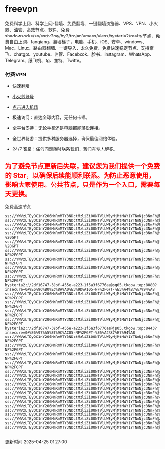 # freevpn

免费科学上网、科学上网-翻墙、免费翻墙、一键翻墙浏览器、VPS、VPN、小火煎、油管、高效节点、软件、免费shadowsocks/ss/ssr/v2ray/hy2/trojan/vmess/vless/hysteria2/reality节点，免费自由上网、fanqiang、翻墙梯子，电脑、手机、iOS、安卓、windows、Mac、Linux、路由器翻墙、一键导入、永久免费、免费快速稳定节点、支持奈飞、chatgpt、youtube、油管、Facebook、脸书、instagram、WhatsApp、Telegram、纸飞机、tg、推特、Twitte。

### 付费VPN
* [快速翻墙](https://uhuio.top/) 

* [小火煎账号](https://free-clash.top/) 

* [点击进入机场](https://uhuio.top/) 

* 极速访问：直达全球内容，无任何卡顿。

* 全平台支持：无论手机还是电脑都能轻松连接。

* 全世界畅游：提供多种服务器选择，确保最佳网络体验。

* 24/7 客服：任何问题随时联系我们，我们有专人解答。

## <font color="red">为了避免节点更新后失联，建议您为我们提供一个免费的 Star，以确保后续能顺利联系。为防止恶意使用，影响大家使用。公共节点，只是作为一个入口，需要每天更换。</font>

免费高速节点

```ss://YWVzLTEyOC1nY206MmRmMTY3NDctMzliZi00NTVlLWEyMjMtMWY1YTNmNjc3NmFh@hk01.jgrtoioceaw.help:50384#%E9%A6%99%E6%B8%AF01
ss://YWVzLTEyOC1nY206MmRmMTY3NDctMzliZi00NTVlLWEyMjMtMWY1YTNmNjc3NmFh@hk02.jigreliewolf.click:17889#%E9%A6%99%E6%B8%AF02
ss://YWVzLTEyOC1nY206MmRmMTY3NDctMzliZi00NTVlLWEyMjMtMWY1YTNmNjc3NmFh@hk03.jigreliewolf.click:10838#%E9%A6%99%E6%B8%AF03
ss://YWVzLTEyOC1nY206MmRmMTY3NDctMzliZi00NTVlLWEyMjMtMWY1YTNmNjc3NmFh@hk04.jgrtoioceaw.help:29956#%E9%A6%99%E6%B8%AF04
ss://YWVzLTEyOC1nY206MmRmMTY3NDctMzliZi00NTVlLWEyMjMtMWY1YTNmNjc3NmFh@hk05.ijgelrkasd.click:41284#%E9%A6%99%E6%B8%AF05
ss://YWVzLTEyOC1nY206MmRmMTY3NDctMzliZi00NTVlLWEyMjMtMWY1YTNmNjc3NmFh@tw01.jigreliewolf.click:30995#%E5%8F%B0%E6%B9%BE01%20-%20GPT
ss://YWVzLTEyOC1nY206MmRmMTY3NDctMzliZi00NTVlLWEyMjMtMWY1YTNmNjc3NmFh@tw02.ijgelrkasd.click:22610#%E5%8F%B0%E6%B9%BE02%20-%20GPT
ss://YWVzLTEyOC1nY206MmRmMTY3NDctMzliZi00NTVlLWEyMjMtMWY1YTNmNjc3NmFh@sg01.jgrtoioceaw.help:55559#%E6%96%B0%E5%8A%A0%E5%9D%A101%20-NF%2FGPT
ss://YWVzLTEyOC1nY206MmRmMTY3NDctMzliZi00NTVlLWEyMjMtMWY1YTNmNjc3NmFh@sg02.jigreliewolf.click:40574#%E6%96%B0%E5%8A%A0%E5%9D%A102%20-NF%2FGPT
ss://YWVzLTEyOC1nY206MmRmMTY3NDctMzliZi00NTVlLWEyMjMtMWY1YTNmNjc3NmFh@sg03.ijgelrkasd.click:23716#%E6%96%B0%E5%8A%A0%E5%9D%A103%20-NF%2FGPT
ss://YWVzLTEyOC1nY206MmRmMTY3NDctMzliZi00NTVlLWEyMjMtMWY1YTNmNjc3NmFh@sg04.jgrtoioceaw.help:17971#%E6%96%B0%E5%8A%A0%E5%9D%A104%20-NF%2FGPT
hysteria2://2df16747-39bf-455e-a223-1f5a3f6776aa@sg05.tkgow.top:8080?insecure=0#%E6%96%B0%E5%8A%A0%E5%9D%A105-NF%2FGPT-%E5%A4%87%E7%94%A8
ss://YWVzLTEyOC1nY206MmRmMTY3NDctMzliZi00NTVlLWEyMjMtMWY1YTNmNjc3NmFh@jp01.jgrtoioceaw.help:58645#%E6%97%A5%E6%9C%AC01%20-NF%2FGPT
ss://YWVzLTEyOC1nY206MmRmMTY3NDctMzliZi00NTVlLWEyMjMtMWY1YTNmNjc3NmFh@jp02.jgrtoioceaw.help:47462#%E6%97%A5%E6%9C%AC02%20-NF%2FGPT
ss://YWVzLTEyOC1nY206MmRmMTY3NDctMzliZi00NTVlLWEyMjMtMWY1YTNmNjc3NmFh@jp03.jigreliewolf.click:33414#%E6%97%A5%E6%9C%AC03%20-NF%2FGPT
ss://YWVzLTEyOC1nY206MmRmMTY3NDctMzliZi00NTVlLWEyMjMtMWY1YTNmNjc3NmFh@jp04.ijgelrkasd.click:58223#%E6%97%A5%E6%9C%AC04%20-NF%2FGPT
hysteria2://2df16747-39bf-455e-a223-1f5a3f6776aa@jp05.tkgow.top:8443?insecure=0#%E6%97%A5%E6%9C%AC05-NF%2FGPT-%E5%A4%87%E7%94%A8
ss://YWVzLTEyOC1nY206MmRmMTY3NDctMzliZi00NTVlLWEyMjMtMWY1YTNmNjc3NmFh@us01.jgrtoioceaw.help:48129#%E7%BE%8E%E5%9B%BD01%20-NF%2FGPT
ss://YWVzLTEyOC1nY206MmRmMTY3NDctMzliZi00NTVlLWEyMjMtMWY1YTNmNjc3NmFh@us02.jgrtoioceaw.help:44907#%E7%BE%8E%E5%9B%BD02%20-NF%2FGPT
ss://YWVzLTEyOC1nY206MmRmMTY3NDctMzliZi00NTVlLWEyMjMtMWY1YTNmNjc3NmFh@us03.jigreliewolf.click:43330#%E7%BE%8E%E5%9B%BD03%20-NF%2FGPT
ss://YWVzLTEyOC1nY206MmRmMTY3NDctMzliZi00NTVlLWEyMjMtMWY1YTNmNjc3NmFh@us04.ijgelrkasd.click:44130#%E7%BE%8E%E5%9B%BD04%20-NF%2FGPT
ss://YWVzLTEyOC1nY206MmRmMTY3NDctMzliZi00NTVlLWEyMjMtMWY1YTNmNjc3NmFh@gb01.jgrtoioceaw.help:27765#%E8%8B%B1%E5%9B%BD01
ss://YWVzLTEyOC1nY206MmRmMTY3NDctMzliZi00NTVlLWEyMjMtMWY1YTNmNjc3NmFh@gb02.jigreliewolf.click:52762#%E8%8B%B1%E5%9B%BD02
ss://YWVzLTEyOC1nY206MmRmMTY3NDctMzliZi00NTVlLWEyMjMtMWY1YTNmNjc3NmFh@de01.jgrtoioceaw.help:20635#%E5%BE%B7%E5%9B%BD01
ss://YWVzLTEyOC1nY206MmRmMTY3NDctMzliZi00NTVlLWEyMjMtMWY1YTNmNjc3NmFh@de02.jigreliewolf.click:52770#%E5%BE%B7%E5%9B%BD02
ss://YWVzLTEyOC1nY206MmRmMTY3NDctMzliZi00NTVlLWEyMjMtMWY1YTNmNjc3NmFh@fr01.ijgelrkasd.click:32568#%E6%B3%95%E5%9B%BD01
ss://YWVzLTEyOC1nY206MmRmMTY3NDctMzliZi00NTVlLWEyMjMtMWY1YTNmNjc3NmFh@fr02.jigreliewolf.click:45265#%E6%B3%95%E5%9B%BD02
ss://YWVzLTEyOC1nY206MmRmMTY3NDctMzliZi00NTVlLWEyMjMtMWY1YTNmNjc3NmFh@ca01.jigreliewolf.click:30461#%E5%8A%A0%E6%8B%BF%E5%A4%A701
ss://YWVzLTEyOC1nY206MmRmMTY3NDctMzliZi00NTVlLWEyMjMtMWY1YTNmNjc3NmFh@ca02.ijgelrkasd.click:24053#%E5%8A%A0%E6%8B%BF%E5%A4%A702
ss://YWVzLTEyOC1nY206MmRmMTY3NDctMzliZi00NTVlLWEyMjMtMWY1YTNmNjc3NmFh@my01.jigreliewolf.click:52408#%E9%A9%AC%E6%9D%A5%E8%A5%BF%E4%BA%9A01
ss://YWVzLTEyOC1nY206MmRmMTY3NDctMzliZi00NTVlLWEyMjMtMWY1YTNmNjc3NmFh@my02.ijgelrkasd.click:25519#%E9%A9%AC%E6%9D%A5%E8%A5%BF%E4%BA%9A02
ss://YWVzLTEyOC1nY206MmRmMTY3NDctMzliZi00NTVlLWEyMjMtMWY1YTNmNjc3NmFh@au01.jgrtoioceaw.help:13460#%E6%BE%B3%E5%A4%A7%E5%88%A9%E4%BA%9A01
ss://YWVzLTEyOC1nY206MmRmMTY3NDctMzliZi00NTVlLWEyMjMtMWY1YTNmNjc3NmFh@au02.ijgelrkasd.click:46073#%E6%BE%B3%E5%A4%A7%E5%88%A9%E4%BA%9A02
ss://YWVzLTEyOC1nY206MmRmMTY3NDctMzliZi00NTVlLWEyMjMtMWY1YTNmNjc3NmFh@ko01.jgrtoioceaw.help:46108#%E9%9F%A9%E5%9B%BD01
ss://YWVzLTEyOC1nY206MmRmMTY3NDctMzliZi00NTVlLWEyMjMtMWY1YTNmNjc3NmFh@ko02.jigreliewolf.click:50181#%E9%9F%A9%E5%9B%BD02


```
更新时间 2025-04-25 01:27:00